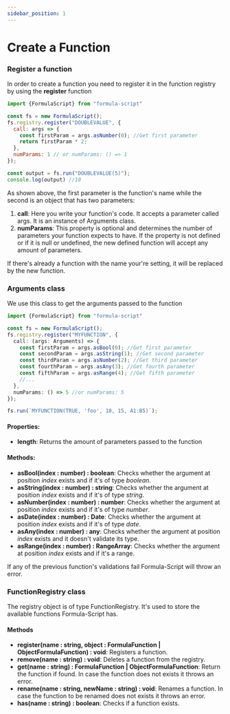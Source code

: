```yaml
---
sidebar_position: 1
---
```


# Create a Function

### Register a function

In order to create a function you need to register it in the function registry by using the **register** function
```js
import {FormulaScript} from "formula-script"

const fs = new FormulaScript();
fs.registry.register("DOUBLEVALUE", {
  call: args => {
    const firstParam = args.asNumber(0); //Get first parameter
    return firstParam * 2;
  },
  numParams: 1 // or numParams: () => 1
});

const output = fs.run("DOUBLEVALUE(5)");
console.log(output) //10
```

As shown above, the first parameter is the function's name while the second is an object that has two parameters:
1. **call**: Here you write your function's code. It accepts a parameter called args. It is an instance of Arguments class.
2. **numParams**: This property is optional and determines the number of parameters your function expects to have. If the property is not defined or if it is null or undefined, the new defined function will accept any amount of parameters.

If there's already a function with the name your're setting, it will be replaced by the new function.

### Arguments class
We use this class to get the arguments passed to the function
```ts
import {FormulaScript} from "formula-script"

const fs = new FormulaScript();
fs.registry.register("MYFUNCTION", {
  call: (args: Arguments) => {
    const firstParam = args.asBool(0); //Get first parameter
    const secondParam = args.asString(1); //Get second parameter
    const thirdParam = args.asNumber(2); //Get third parameter
    const fourthParam = args.asAny(3); //Get fourth parameter
    const fifthParam = args.asRange(4); //Get fifth parameter
    //...
  },
  numParams: () => 5 //or numParams: 5
});

fs.run(`MYFUNCTION(TRUE, 'foo', 10, 15, A1:B5)`);
```
#### Properties:
- **length**: Returns the amount of parameters passed to the function
#### Methods:
- **asBool(index : number) : boolean**: Checks whether the argument at position *index* exists and if it's of type *boolean*.
- **asString(index : number) : string**: Checks whether the argument at position *index* exists and if it's of type *string*.
- **asNumber(index : number) : number**: Checks whether the argument at position *index* exists and if it's of type *number*.
- **asDate(index : number) : Date**: Checks whether the argument at position *index* exists and if it's of type *date*.
- **asAny(index : number) : any**: Checks whether the argument at position *index* exists and it doesn't validate its type.
- **asRange(index : number) : RangeArray**: Checks whether the argument at position *index* exists and if it's a range.

If any of the previous function's validations fail Formula-Script will throw an error.

### FunctionRegistry class
The registry object is of type FunctionRegistry. It's used to store the available functions Formula-Script has.

#### Methods
- **register(name : string, object : FormulaFunction | ObjectFormulaFunction) : void**: Registers a function.
- **remove(name : string) : void**: Deletes a function from the registry.
- **get(name : string) : FormulaFunction | ObjectFormulaFunction**: Return the function if found. In case the function does not exists it throws an error.
- **rename(name : string, newName : string) : void**: Renames a function. In case the function to be renamed does not exists it throws an error.
- **has(name : string) : boolean**: Checks if a function exists.